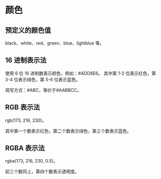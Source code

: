 # 颜色
## 预定义的颜色值
black、white、red、green、blue、lightblue 等。

## 16 进制表示法
使用 6 位 16 进制数表示颜色，例如：#ADD8E6。
其中第 1-2 位表示红色，第 3-4 位表示绿色，第 5-6 位表示蓝色。

简写方式：#ABC，等价于#AABBCC。

## RGB 表示法
rgb(173, 216, 230)。

其中第一个数表示红色，第二个数表示绿色，第三个数表示蓝色。

## RGBA 表示法
rgba(173, 216, 230, 0.5)。

前三个数同上，第四个数表示透明度。

